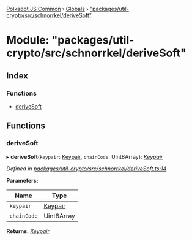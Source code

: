 [Polkadot JS Common](../README.md) › [Globals](../globals.md) › ["packages/util-crypto/src/schnorrkel/deriveSoft"](_packages_util_crypto_src_schnorrkel_derivesoft_.md)

# Module: "packages/util-crypto/src/schnorrkel/deriveSoft"

## Index

### Functions

* [deriveSoft](_packages_util_crypto_src_schnorrkel_derivesoft_.md#derivesoft)

## Functions

###  deriveSoft

▸ **deriveSoft**(`keypair`: [Keypair](../interfaces/_packages_util_crypto_src_types_.keypair.md), `chainCode`: Uint8Array): *[Keypair](../interfaces/_packages_util_crypto_src_types_.keypair.md)*

*Defined in [packages/util-crypto/src/schnorrkel/deriveSoft.ts:14](https://github.com/polkadot-js/common/blob/e5dd55e4/packages/util-crypto/src/schnorrkel/deriveSoft.ts#L14)*

**Parameters:**

Name | Type |
------ | ------ |
`keypair` | [Keypair](../interfaces/_packages_util_crypto_src_types_.keypair.md) |
`chainCode` | Uint8Array |

**Returns:** *[Keypair](../interfaces/_packages_util_crypto_src_types_.keypair.md)*
